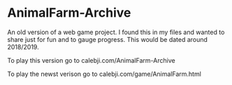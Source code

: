 # AnimalFarm-Archive

An old version of a web game project. I found this in my files and wanted to share just for fun and to gauge progress. This would be dated around 2018/2019. 

To play this version go to calebji.com/AnimalFarm-Archive

To play the newst verison go to calebji.com/game/AnimalFarm.html
